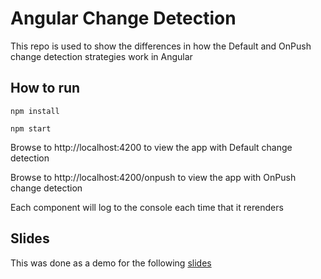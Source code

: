 # Angular Change Detection
This repo is used to show the differences in how the Default and OnPush change detection strategies work in Angular

## How to run
`npm install`

`npm start`

Browse to http://localhost:4200 to view the app with Default change detection

Browse to http://localhost:4200/onpush to view the app with OnPush change detection

Each component will log to the console each time that it rerenders

## Slides
This was done as a demo for the following [slides](https://docs.google.com/presentation/d/1hYEvENmPihetNvFWb4HlxXWYeEAR08L9dImtJkPdpWw/edit?usp=sharing)
